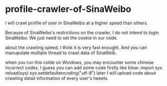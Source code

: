 # profile-crawler-of-SinaWeibo
I will crawl profile of user in SinaWeibo at a  higher speed than others.

Because of SinaWeibo's restrictions on the crawler, I do not intend to login SinaWeibo.
We just need to set the cookie in our code.

about the crawling speed, I think it is very fast enought. And you can manupulate multiple thread to crawl data of SinaWeib.

when you run this colde on Windows, you may encounter some chinese incorrect codes.
I guess you can add some code firstly like blow:
import sys
reload(sys)
sys.setdefaultencoding("utf-8")
later I will upload code about crawling detail information of every user's tweets.

